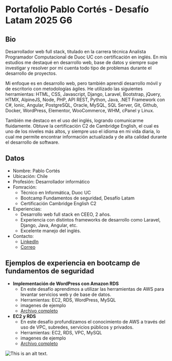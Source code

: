 # Portafolio Pablo Cortés - Desafío Latam 2025 G6
## Bio
Desarrollador web full stack, titulado en la carrera técnica Analista Programador Computacional de Duoc UC con certificación en inglés. En mis estudios me destaqué en desarrollo web, base de datos y siempre supe investigar y resolver por mi cuenta todo tipo de problemas durante el desarrollo de proyectos.

Mi enfoque es en desarrollo web, pero también aprendí desarrollo móvil y de escritorio con metodologías ágiles. He utilizado las siguientes herramientas: HTML, CSS, Javascript, Django, Laravel, Bootstrap, jQuery, HTMX, AlpineJS, Node, PHP, API REST, Python, Java, .NET Framework con C#, Ionic, Angular, PostgreSQL, Oracle, MySQL, SQL Server, Git, Github, Docker, WordPress, Elementor, WooCommerce, WHM, cPanel y Linux. 

También me destaco en el uso del inglés, logrando comunicarme fluidamente. Obtuve la certificación C2 de Cambridge English, el cual es uno de los niveles más altos, y siempre uso el idioma en mi vida diaria, lo cual me permite encontrar información actualizada y de alta calidad durante el desarrollo de software.

## Datos
- Nombre: Pablo Cortés
- Ubicación: Chile
- Profesión: Desarrollador informático
- Fomración: 
    - Técnico en Informática, Duoc UC
    - Bootcamp Fundamentos de seguridad, Desafío Latam
    - Certificación Cambridge English C2 
- Experiencias: 
    - Desarrollo web full stack en CEEO, 2 años.
    - Experiencia con distintos frameworks de desarrollo como Laravel, Django, Java, Angular, etc.
    - Excelente manejo del inglés.
- Contacto:
    - [LinkedIn](https://www.linkedin.com/in/pablo-cortes-rojas/)
    - [Correo](mailto:p.cortes.r99@gmail.com)

## Ejemplos de experiencia en bootcamp de fundamentos de seguridad
- **Implementación de WordPress con Amazon RDS**
    - En este desafío aprendimos a utilizar las herramientas de AWS para levantar servicios web y de base de datos.
    - Herramientas: EC2, RDS, WordPress, MySQL
    - imagenes de ejemplo
    - [Archivo completo](https://github.com/pcortesduoc/desafio-latam-portafolio/raw/refs/heads/main/assets/Pablo%20cortes%20G6%20Desaf%C3%ADo%20-%20Servicios%20de%20Base%20de%20Datos%20-%20Implementaci%C3%B3n%20de%20WordPress%20con%20Amazon%20RDS.docx)
- **EC2 y RDS**
    - En este desafío profundizamos el conocimiento de AWS a través del uso de VPC, subredes, servicios públicos y privados.
    - Herramientas: EC2, RDS, VPC, MySQL
    - imagenes de ejemplo
    - [Archivo completo](https://github.com/pcortesduoc/desafio-latam-portafolio/raw/refs/heads/main/assets/Pablo%20Cortes%20g6%20Desaf%C3%ADo%20-%20EC2%20y%20RDS.docx)

![This is an alt text.](/image/sample.webp "Foto perfil")
